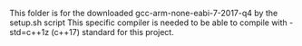 This folder is for the downloaded gcc-arm-none-eabi-7-2017-q4 by the setup.sh script
This specific compiler is needed to be able to compile with -std=c++1z (c++17) standard for this project.

